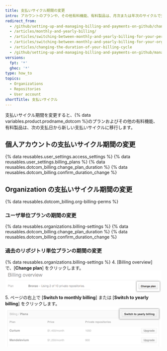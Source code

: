 ```yaml
---
title: 支払いサイクル期間の変更
intro: アカウントのプランや、その他有料機能、有料製品は、月次または年次のサイクルで支払うことができます。
redirect_from:
  - /github/setting-up-and-managing-billing-and-payments-on-github/changing-the-duration-of-your-billing-cycle
  - /articles/monthly-and-yearly-billing/
  - /articles/switching-between-monthly-and-yearly-billing-for-your-personal-account/
  - /articles/switching-between-monthly-and-yearly-billing-for-your-organization/
  - /articles/changing-the-duration-of-your-billing-cycle
  - /github/setting-up-and-managing-billing-and-payments-on-github/managing-your-github-billing-settings/changing-the-duration-of-your-billing-cycle
versions:
  fpt: '*'
  ghec: '*'
type: how_to
topics:
  - Organizations
  - Repositories
  - User account
shortTitle: 支払いサイクル
---
```


支払いサイクル期間を変更すると、{% data variables.product.prodname_dotcom %}のプランおよびその他の有料機能、有料製品は、次の支払日から新しい支払いサイクルに移行します。

## 個人アカウントの支払いサイクル期間の変更

{% data reusables.user_settings.access_settings %}
{% data reusables.user_settings.billing_plans %}
{% data reusables.dotcom_billing.change_plan_duration %}
{% data reusables.dotcom_billing.confirm_duration_change %}

## Organization の支払いサイクル期間の変更

{% data reusables.dotcom_billing.org-billing-perms %}

### ユーザ単位プランの期間の変更

{% data reusables.organizations.billing-settings %}
{% data reusables.dotcom_billing.change_plan_duration %}
{% data reusables.dotcom_billing.confirm_duration_change %}

### 過去のリポジトリ単位プランの期間の変更

{% data reusables.organizations.billing-settings %}
4. [Billing overview] で、[**Change plan**] をクリックします。 ![[Billing overview] の [Change plan] ボタン](/assets/images/help/billing/billing_overview_change_plan.png)
5. ページの右上で [**Switch to monthly billing**] または [**Switch to yearly billing**] をクリックします。 ![支払い情報セクション](/assets/images/help/billing/settings_billing_organization_plans_switch_to_yearly.png)
